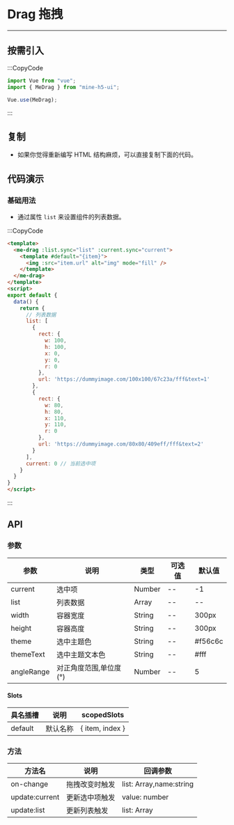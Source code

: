 # Drag 拖拽

---

## 按需引入

:::CopyCode

```JavaScript
import Vue from "vue";
import { MeDrag } from "mine-h5-ui";

Vue.use(MeDrag);
```

:::

## 复制

- 如果你觉得重新编写 HTML 结构麻烦，可以直接复制下面的代码。

## 代码演示

### 基础用法

- 通过属性 `list` 来设置组件的列表数据。

:::CopyCode

```HTML
<template>
  <me-drag :list.sync="list" :current.sync="current">
    <template #default="{item}">
      <img :src="item.url" alt="img" mode="fill" />
    </template>
  </me-drag>
</template>
<script>
export default {
  data() {
    return {
      // 列表数据
      list: [
        {
          rect: {
            w: 100,
            h: 100,
            x: 0,
            y: 0,
            r: 0
          },
          url: 'https://dummyimage.com/100x100/67c23a/fff&text=1'
        },
        {
          rect: {
            w: 80,
            h: 80,
            x: 110,
            y: 110,
            r: 0
          },
          url: 'https://dummyimage.com/80x80/409eff/fff&text=2'
        }
      ],
      current: 0 // 当前选中项
    }
  }
}
</script>
```

:::

## API

### 参数

| 参数       | 说明                   | 类型   | 可选值 | 默认值  |
| ---------- | ---------------------- | ------ | ------ | ------- |
| current    | 选中项                 | Number | --     | -1      |
| list       | 列表数据               | Array  | --     | --      |
| width      | 容器宽度               | String | --     | 300px   |
| height     | 容器高度               | String | --     | 300px   |
| theme      | 选中主题色             | String | --     | #f56c6c |
| themeText  | 选中主题文本色         | String | --     | #fff    |
| angleRange | 对正角度范围,单位度(°) | Number | --     | 5       |

#### Slots

| 具名插槽 | 说明     | scopedSlots     |
| -------- | -------- | --------------- |
| default  | 默认名称 | { item, index } |

### 方法

| 方法名         | 说明           | 回调参数                |
| -------------- | -------------- | ----------------------- |
| on-change      | 拖拽改变时触发 | list: Array,name:string |
| update:current | 更新选中项触发 | value: number           |
| update:list    | 更新列表触发   | list: Array             |
